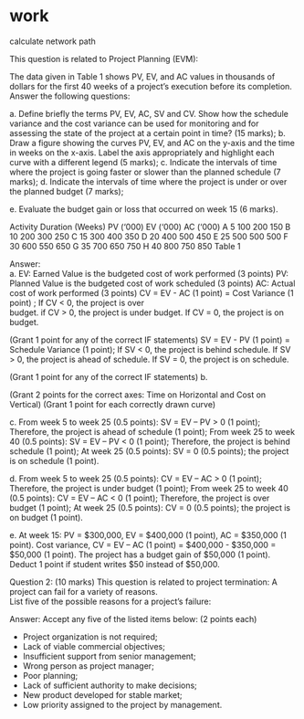 # work


calculate network path


This question is related to Project Planning (EVM): 
 
The data given in Table 1 shows PV, EV, and AC values in thousands of dollars for the first 40 weeks of a project’s execution before its completion. Answer the following questions:  
 
a.	Define briefly the terms PV, EV, AC, SV and CV. Show how the schedule variance and the cost variance can be used for monitoring and for assessing the state of the project at a certain point in time? 
(15 marks); 
b.	Draw a figure showing the curves PV, EV, and AC on the y-axis and the time in weeks on the x-axis. Label the axis appropriately and highlight each curve with a different legend (5 marks); 
c.	Indicate the intervals of time where the project is going faster or slower than the planned schedule (7 marks); 
d.	Indicate the intervals of time where the project is under or over the planned budget (7 marks);











 
e.	Evaluate the budget gain or loss that occurred on week 15 (6 marks). 
 
Activity 	Duration (Weeks) 	PV 
(‘000) 	EV 
(‘000) 	AC 
(‘000) 
A 	5 	100 	200 	150 
B 	10 	200 	300 	250 
C 	15 	300 	400 	350 
D 	20 	400 	500 	450 
E 	25 	500 	500 	500 
F 	30 	600 	550 	650 
G 	35 	700 	650 	750 
H 	40 	800 	750 	850 
	 	 	          Table 1 
 
Answer:   
a. EV: Earned Value is the budgeted cost of work performed (3 points) 
PV: Planned Value is the budgeted cost of work scheduled (3 points) 
AC: Actual cost of work performed (3 points) 
CV = EV - AC 	(1 point) 	= Cost Variance 	(1 point)	; If CV < 0, the project is over	 
budget. if CV > 0, the project is under budget. If CV = 0, the project is on budget.
 
(Grant 1 point for any of the correct IF statements) 
SV = EV - PV (1 point) = Schedule Variance (1 point); If SV < 0, the project is behind schedule. If SV > 0, the project is ahead of schedule. If SV = 0, the project is on schedule.  








(Grant 1 point for any of the correct IF statements) 
b.  
 
 

 

























(Grant 2 points for the correct axes: Time on Horizontal and Cost on Vertical) (Grant 1 point for each correctly drawn curve) 
 
c.	From week 5 to week 25 (0.5 points): SV = EV – PV > 0 (1 point); Therefore, the project is ahead of schedule (1 point); 
From week 25 to week 40 (0.5 points): SV = EV – PV < 0 (1 point); Therefore, the project is behind schedule (1 point); 
 At week 25 (0.5 points): SV = 0 (0.5 points); the project is on schedule (1   point). 
 
d.	From week 5 to week 25 (0.5 points): CV = EV – AC > 0 (1 point); Therefore, the project is under budget (1 point); 
From week 25 to week 40 (0.5 points): CV = EV – AC < 0 (1 point); Therefore, the project is over budget (1 point); 
At week 25 (0.5 points): CV = 0 (0.5 points); the project is on budget (1 point). 
 
e.	At week 15: PV = $300,000, EV = $400,000 (1 point), AC = $350,000 (1 point).  Cost variance, CV = EV – AC (1 point) = $400,000 - $350,000 = $50,000 (1 point). The project has a budget gain of $50,000 (1 point). Deduct 1 point if student writes $50 instead of $50,000. 
  















Question 2: (10 marks) 
This question is related to project termination: 
A project can fail for a variety of reasons.  
List five of the possible reasons for a project’s failure: 
 
 
Answer:  Accept any five of the listed items below: (2 points each) 
-	Project organization is not required; 
-	Lack of viable commercial objectives; 
-	Insufficient support from senior management; 
-	Wrong person as project manager; 
-	Poor planning; 
-	Lack of sufficient authority to make decisions; 
-	New product developed for stable market; 
-	Low priority assigned to the project by management. 
 
 
 
 
 
 
 
 
 
 
 
 
 

